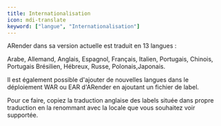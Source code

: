 ```yaml
---
title: Internationalisation
icon: mdi-translate
keyword: ["langue", "Internationalisation"]
---
```


ARender dans sa version actuelle est traduit en 13 langues :


Arabe, Allemand, Anglais, Espagnol, Français, Italien, Portugais,
Chinois, Portugais Brésilien, Hébreux, Russe, Polonais,Japonais.


Il est également possible d'ajouter de nouvelles langues dans le
déploiement WAR ou EAR d'ARender en ajoutant un fichier de label.


Pour ce faire, copiez la traduction anglaise des labels située dans
propre traduction en la renommant avec la locale que vous souhaitez voir
supportée.